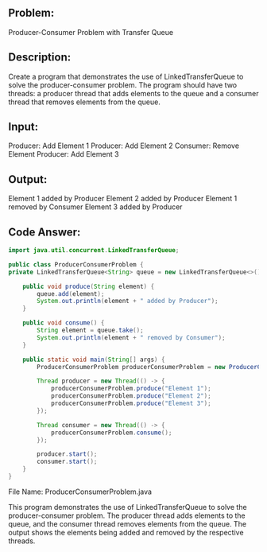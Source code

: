 ## Problem: 
Producer-Consumer Problem with Transfer Queue

## Description: 
Create a program that demonstrates the use of LinkedTransferQueue to solve the producer-consumer problem. The program should have two threads: a producer thread that adds elements to the queue and a consumer thread that removes elements from the queue.

## Input:
Producer: Add Element 1
Producer: Add Element 2
Consumer: Remove Element
Producer: Add Element 3
## Output:
Element 1 added by Producer
Element 2 added by Producer
Element 1 removed by Consumer
Element 3 added by Producer
## Code Answer:
```Java
import java.util.concurrent.LinkedTransferQueue;

public class ProducerConsumerProblem {
private LinkedTransferQueue<String> queue = new LinkedTransferQueue<>();

    public void produce(String element) {
        queue.add(element);
        System.out.println(element + " added by Producer");
    }

    public void consume() {
        String element = queue.take();
        System.out.println(element + " removed by Consumer");
    }

    public static void main(String[] args) {
        ProducerConsumerProblem producerConsumerProblem = new ProducerConsumerProblem();

        Thread producer = new Thread(() -> {
            producerConsumerProblem.produce("Element 1");
            producerConsumerProblem.produce("Element 2");
            producerConsumerProblem.produce("Element 3");
        });

        Thread consumer = new Thread(() -> {
            producerConsumerProblem.consume();
        });

        producer.start();
        consumer.start();
    }
}
```
File Name: ProducerConsumerProblem.java

This program demonstrates the use of LinkedTransferQueue to solve the producer-consumer problem. The producer thread adds elements to the queue, and the consumer thread removes elements from the queue. The output shows the elements being added and removed by the respective threads.